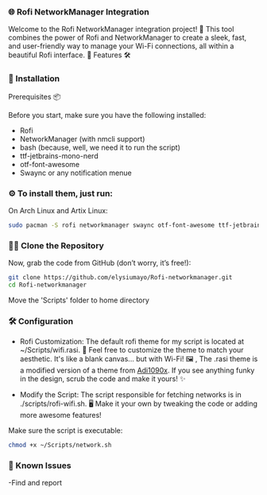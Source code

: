### 🌐 Rofi NetworkManager Integration 

Welcome to the Rofi NetworkManager integration project! 🚀 This tool combines the power of Rofi and NetworkManager to create a sleek, fast, and user-friendly way to manage your Wi-Fi connections, all within a beautiful Rofi interface. 🎉
Features 🛠️

### 🚀 Installation
Prerequisites 📦
<div>

 Before you start, make sure you have the following installed:

- Rofi 
- NetworkManager (with nmcli support)
- bash (because, well, we need it to run the script)
- ttf-jetbrains-mono-nerd
- otf-font-awesome
- Swaync or any notification menue
</div>
  
### ⚙️ To install them, just run:
<div>

On Arch Linux and Artix Linux:

 ```bash
sudo pacman -S rofi networkmanager swaync otf-font-awesome ttf-jetbrains-mono-nerd
 ```
</div>

### 🧑‍💻 Clone the Repository

Now, grab the code from GitHub (don’t worry, it’s free!):

```bash
git clone https://github.com/elysiumayo/Rofi-networkmanager.git
cd Rofi-networkmanager
```
Move the 'Scripts' folder to home directory 
### 🛠️ Configuration

<div>

 - Rofi Customization:
The default rofi theme for my script is located at ~/Scripts/wifi.rasi. 🎨 Feel free to customize the theme to match your aesthetic. It's like a blank canvas... but with Wi-Fi! 🖼️ , The .rasi theme is a modified version of a theme from [Adi1090x](https://github.com/adi1090x/rofi.git). If you see anything funky in the design, scrub the code and make it yours! ✨

- Modify the Script:
The script responsible for fetching networks is in ./scripts/rofi-wifi.sh. 🖥️ Make it your own by tweaking the code or adding more awesome features!


Make sure the script is executable:

```bash
chmod +x ~/Scripts/network.sh
 ```

</div>

### 🐞 Known Issues
 -Find and report

